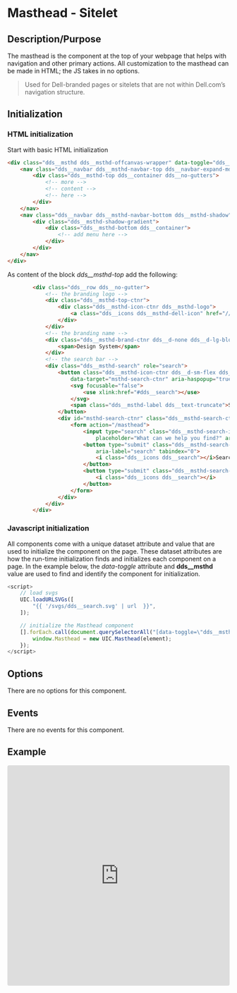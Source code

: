 # Masthead - Sitelet

## Description/Purpose

The masthead is the component at the top of your webpage that helps with navigation and other primary actions. All customization to the masthead can be made in HTML; the JS takes in no options.

> Used for Dell-branded pages or sitelets that are not within Dell.com’s navigation structure.

## Initialization

### HTML initialization

Start with basic HTML initialization

```HTML
<div class="dds__msthd dds__msthd-offcanvas-wrapper" data-toggle="dds__msthd">
    <nav class="dds__navbar dds__msthd-navbar-top dds__navbar-expand-md">
        <div class="dds__msthd-top dds__container dds__no-gutters">
            <!-- more -->
            <!-- content -->
            <!-- here -->
        </div>
    </nav>
    <nav class="dds__navbar dds__msthd-navbar-bottom dds__msthd-shadow" aria-label="main menu">
        <div class="dds__msthd-shadow-gradient">
            <div class="dds__msthd-bottom dds__container">
                <!-- add menu here -->
            </div>
        </div>
    </nav>
</div>

```

As content of the block *dds__msthd-top* add the following:

```HTML
        <div class="dds__row dds__no-gutter">
	        <!-- the branding logo -->
		    <div class="dds__msthd-top-ctnr">
		        <div class="dds__msthd-icon-ctnr dds__msthd-logo">
		            <a class="dds__icons dds__msthd-dell-icon" href="//www.dell.com" tabindex="0" aria-label="Dell"></a>
		        </div>
		    </div>
		    <!-- the branding name -->
		    <div class="dds__msthd-brand-ctnr dds__d-none dds__d-lg-block">
		        <span>Design System</span>
		    </div>
            <!-- the search bar -->
            <div class="dds__msthd-search" role="search">
                <button class="dds__msthd-icon-ctnr dds__d-sm-flex dds__d-md-none" 
                    data-target="msthd-search-ctnr" aria-haspopup="true" aria-expanded="false">
                    <svg focusable="false">
                        <use xlink:href="#dds__search"></use>
                    </svg>
                    <span class="dds__msthd-label dds__text-truncate">Search</span>
                </button>
                <div id="msthd-search-ctnr" class="dds__msthd-search-ctnr dds__d-md-block dds__d-none">
                    <form action="/masthead">
                        <input type="search" class="dds__msthd-search-input" tabindex="0" 
                            placeholder="What can we help you find?" aria-label="Search"/>
                        <button type="submit" class="dds__msthd-search-btn dds__d-md-block dds__d-none" 
                            aria-label="search" tabindex="0">
                            <i class="dds__icons dds__search"></i>Search
                        </button> 
                        <button type="submit" class="dds__msthd-search-btn dds__d-md-none" aria-label="search" tabindex="0">
                            <i class="dds__icons dds__search"></i>
                        </button> 
                    </form>
                </div>
            </div>
	    </div>
```

### Javascript initialization

All components come with a unique dataset attribute and value that are used to initialize the component on the page. These dataset attributes are how the run-time initialization finds and initializes each component on a page. In the example below, the *data-toggle* attribute and **dds\_\_msthd** value are used to find and identify the component for initialization.

```javascript
<script>
    // load svgs
    UIC.loadURLSVGs([
        "{{ '/svgs/dds__search.svg' | url  }}",
    ]);

    // initialize the Masthead component
    [].forEach.call(document.querySelectorAll("[data-toggle=\"dds__msthd\"]"), function(element) {
        window.Masthead = new UIC.Masthead(element);
    });
</script>
```

## Options

There are no options for this component.

## Events

There are no events for this component.

## Example

<iframe
     src="https://codesandbox.io/s/admiring-snowflake-lc1pi?codemirror=1&expanddevtools=0&runonclick=1&hidenavigation=1&hidedevtools=1&fontsize=14&hidenavigation=1&initialpath=%3Fdoc%3Dmasthead-sitelet&module=%2Fsrc%2Fcomponents%2Fmasthead-sitelet.txt&theme=dark&view=preview"
     style="width:100%; height:500px; border:0; border-radius: 4px; overflow:hidden;"
     title="CodeSandbox instance of DLS components"
     allow="accelerometer; ambient-light-sensor; camera; encrypted-media; geolocation; gyroscope; hid; microphone; midi; payment; usb; vr"
     sandbox="allow-forms allow-modals allow-popups allow-presentation allow-same-origin allow-scripts"
   ></iframe>